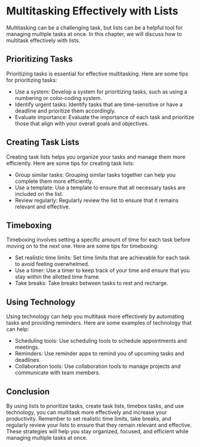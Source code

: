 Multitasking Effectively with Lists
============================================================================

Multitasking can be a challenging task, but lists can be a helpful tool for managing multiple tasks at once. In this chapter, we will discuss how to multitask effectively with lists.

Prioritizing Tasks
------------------

Prioritizing tasks is essential for effective multitasking. Here are some tips for prioritizing tasks:

* Use a system: Develop a system for prioritizing tasks, such as using a numbering or color-coding system.
* Identify urgent tasks: Identify tasks that are time-sensitive or have a deadline and prioritize them accordingly.
* Evaluate importance: Evaluate the importance of each task and prioritize those that align with your overall goals and objectives.

Creating Task Lists
-------------------

Creating task lists helps you organize your tasks and manage them more efficiently. Here are some tips for creating task lists:

* Group similar tasks: Grouping similar tasks together can help you complete them more efficiently.
* Use a template: Use a template to ensure that all necessary tasks are included on the list.
* Review regularly: Regularly review the list to ensure that it remains relevant and effective.

Timeboxing
----------

Timeboxing involves setting a specific amount of time for each task before moving on to the next one. Here are some tips for timeboxing:

* Set realistic time limits: Set time limits that are achievable for each task to avoid feeling overwhelmed.
* Use a timer: Use a timer to keep track of your time and ensure that you stay within the allotted time frame.
* Take breaks: Take breaks between tasks to rest and recharge.

Using Technology
----------------

Using technology can help you multitask more effectively by automating tasks and providing reminders. Here are some examples of technology that can help:

* Scheduling tools: Use scheduling tools to schedule appointments and meetings.
* Reminders: Use reminder apps to remind you of upcoming tasks and deadlines.
* Collaboration tools: Use collaboration tools to manage projects and communicate with team members.

Conclusion
----------

By using lists to prioritize tasks, create task lists, timebox tasks, and use technology, you can multitask more effectively and increase your productivity. Remember to set realistic time limits, take breaks, and regularly review your lists to ensure that they remain relevant and effective. These strategies will help you stay organized, focused, and efficient while managing multiple tasks at once.
